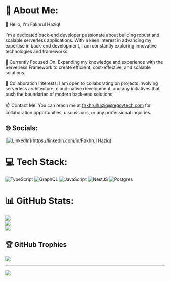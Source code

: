 # 💫 About Me:
👋 Hello, I'm Fakhrul Haziq!<br><br>I'm a dedicated back-end developer passionate about building robust and scalable serverless applications. With a keen interest in advancing my expertise in back-end development, I am constantly exploring innovative technologies and frameworks.<br><br>🌱 Currently Focused On: Expanding my knowledge and experience with the Serverless Framework to create efficient, cost-effective, and scalable solutions.<br><br>💼 Collaboration Interests: I am open to collaborating on projects involving serverless architecture, cloud-native development, and any initiatives that push the boundaries of modern back-end solutions.<br><br>📫 Contact Me: You can reach me at fakhrulhaziq@regovtech.com for collaboration opportunities, discussions, or any professional inquiries.


## 🌐 Socials:
[![LinkedIn](https://img.shields.io/badge/LinkedIn-%230077B5.svg?logo=linkedin&logoColor=white)](https://linkedin.com/in/Fakhrul Haziq) 

# 💻 Tech Stack:
![TypeScript](https://img.shields.io/badge/typescript-%23007ACC.svg?style=for-the-badge&logo=typescript&logoColor=white) ![GraphQL](https://img.shields.io/badge/-GraphQL-E10098?style=for-the-badge&logo=graphql&logoColor=white) ![JavaScript](https://img.shields.io/badge/javascript-%23323330.svg?style=for-the-badge&logo=javascript&logoColor=%23F7DF1E) ![NestJS](https://img.shields.io/badge/nestjs-%23E0234E.svg?style=for-the-badge&logo=nestjs&logoColor=white) ![Postgres](https://img.shields.io/badge/postgres-%23316192.svg?style=for-the-badge&logo=postgresql&logoColor=white)
# 📊 GitHub Stats:
![](https://github-readme-stats.vercel.app/api?username=fakhrul-haziq&theme=dark&hide_border=false&include_all_commits=true&count_private=true)<br/>
![](https://github-readme-streak-stats.herokuapp.com/?user=@fakhrul-haziq&theme=dark&hide_border=false)<br/>
![](https://github-readme-stats.vercel.app/api/top-langs/?username=fakhrul-haziq&theme=dark&hide_border=false&include_all_commits=true&count_private=true&layout=compact)

## 🏆 GitHub Trophies
![](https://github-profile-trophy.vercel.app/?username=fakhrul-haziq&theme=radical&no-frame=false&no-bg=true&margin-w=4)

---
[![](https://visitcount.itsvg.in/api?id=@fakhrul-haziq&icon=0&color=0)](https://visitcount.itsvg.in)

<!-- Proudly created with GPRM ( https://gprm.itsvg.in ) -->
